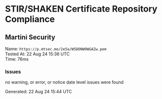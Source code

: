 # STIR/SHAKEN Certificate Repository Compliance

## Martini Security

Name: `https://p.mtsec.me/2e5a/W5DONW9WGAZw.pem`\
Tested At: 22 Aug 24 15:36 UTC\
Time: 76ms

### Issues

no warning, or error, or notice date level issues were found

Generated: 22 Aug 24 15:44 UTC